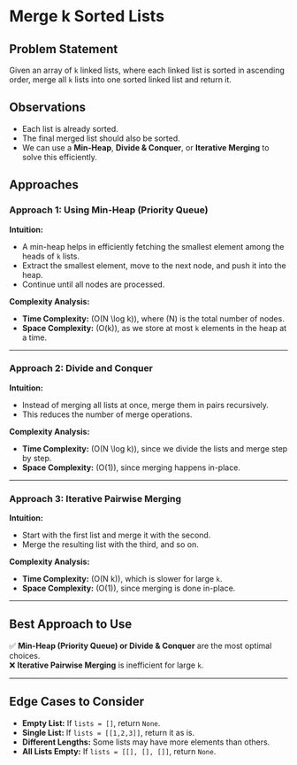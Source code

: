 # Merge k Sorted Lists

## Problem Statement  
Given an array of `k` linked lists, where each linked list is sorted in ascending order, merge all `k` lists into one sorted linked list and return it.

## Observations  
- Each list is already sorted.
- The final merged list should also be sorted.
- We can use a **Min-Heap**, **Divide & Conquer**, or **Iterative Merging** to solve this efficiently.

## Approaches  

### Approach 1: Using Min-Heap (Priority Queue)  
**Intuition:**  
- A min-heap helps in efficiently fetching the smallest element among the heads of `k` lists.
- Extract the smallest element, move to the next node, and push it into the heap.
- Continue until all nodes are processed.

**Complexity Analysis:**  
- **Time Complexity:** \(O(N \log k)\), where \(N\) is the total number of nodes.  
- **Space Complexity:** \(O(k)\), as we store at most `k` elements in the heap at a time.

---

### Approach 2: Divide and Conquer  
**Intuition:**  
- Instead of merging all lists at once, merge them in pairs recursively.
- This reduces the number of merge operations.

**Complexity Analysis:**  
- **Time Complexity:** \(O(N \log k)\), since we divide the lists and merge step by step.
- **Space Complexity:** \(O(1)\), since merging happens in-place.

---

### Approach 3: Iterative Pairwise Merging  
**Intuition:**  
- Start with the first list and merge it with the second.
- Merge the resulting list with the third, and so on.

**Complexity Analysis:**  
- **Time Complexity:** \(O(N k)\), which is slower for large `k`.  
- **Space Complexity:** \(O(1)\), since merging is done in-place.

---

## Best Approach to Use  
✅ **Min-Heap (Priority Queue) or Divide & Conquer** are the most optimal choices.  
❌ **Iterative Pairwise Merging** is inefficient for large `k`.  

---

## Edge Cases to Consider  
- **Empty List:** If `lists = []`, return `None`.  
- **Single List:** If `lists = [[1,2,3]]`, return it as is.  
- **Different Lengths:** Some lists may have more elements than others.  
- **All Lists Empty:** If `lists = [[], [], []]`, return `None`.  
